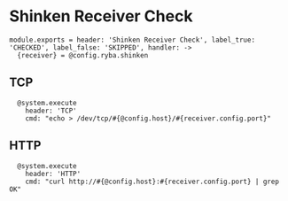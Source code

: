 
# Shinken Receiver Check

    module.exports = header: 'Shinken Receiver Check', label_true: 'CHECKED', label_false: 'SKIPPED', handler: ->
      {receiver} = @config.ryba.shinken

## TCP

      @system.execute
        header: 'TCP'
        cmd: "echo > /dev/tcp/#{@config.host}/#{receiver.config.port}"

## HTTP

      @system.execute
        header: 'HTTP'
        cmd: "curl http://#{@config.host}:#{receiver.config.port} | grep OK"
